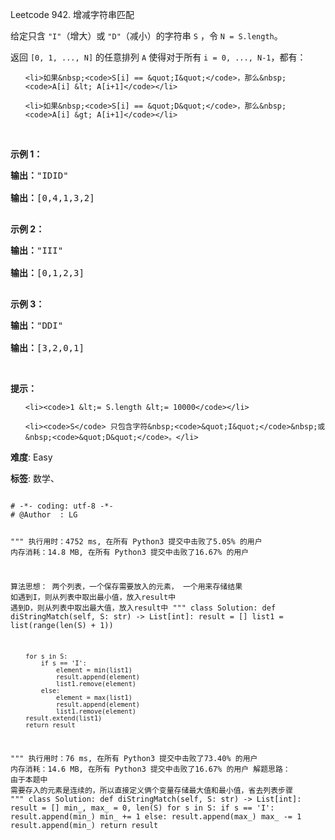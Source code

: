 Leetcode 942. 增减字符串匹配
<p>给定只含&nbsp;<code>&quot;I&quot;</code>（增大）或 <code>&quot;D&quot;</code>（减小）的字符串&nbsp;<code>S</code>&nbsp;，令&nbsp;<code>N = S.length</code>。</p>


<p>返回&nbsp;<code>[0, 1, ..., N]</code>&nbsp;的任意排列&nbsp;<code>A</code>&nbsp;使得对于所有&nbsp;<code>i = 0,&nbsp;..., N-1</code>，都有：</p>



<ul>

	<li>如果&nbsp;<code>S[i] == &quot;I&quot;</code>，那么&nbsp;<code>A[i] &lt; A[i+1]</code></li>

	<li>如果&nbsp;<code>S[i] == &quot;D&quot;</code>，那么&nbsp;<code>A[i] &gt; A[i+1]</code></li>

</ul>



<p>&nbsp;</p>



<p><strong>示例 1：</strong></p>



<pre><strong>输出：</strong>&quot;IDID&quot;

<strong>输出：</strong>[0,4,1,3,2]

</pre>



<p><strong>示例 2：</strong></p>



<pre><strong>输出：</strong>&quot;III&quot;

<strong>输出：</strong>[0,1,2,3]

</pre>



<p><strong>示例 3：</strong></p>



<pre><strong>输出：</strong>&quot;DDI&quot;

<strong>输出：</strong>[3,2,0,1]</pre>



<p>&nbsp;</p>



<p><strong>提示：</strong></p>



<ol>

	<li><code>1 &lt;= S.length &lt;= 10000</code></li>

	<li><code>S</code> 只包含字符&nbsp;<code>&quot;I&quot;</code>&nbsp;或&nbsp;<code>&quot;D&quot;</code>。</li>

</ol>





 **难度**: Easy



 **标签**: 数学、 





<div class="hcb_wrap">
<pre class="prism undefined-numbers lang-python" data-lang="Python"><code>
# -*- coding: utf-8 -*-
# @Author  : LG

"""
执行用时：4752 ms, 在所有 Python3 提交中击败了5.05% 的用户
内存消耗：14.8 MB, 在所有 Python3 提交中击败了16.67% 的用户

算法思想：
    两个列表，一个保存需要放入的元素， 一个用来存储结果
    如遇到I，则从列表中取出最小值，放入result中
    遇到D，则从列表中取出最大值，放入result中
"""
class Solution:
    def diStringMatch(self, S: str) -> List[int]:
        result = []
        list1 = list(range(len(S) + 1))

        for s in S:
            if s == 'I':
                element = min(list1)
                result.append(element)
                list1.remove(element)
            else:
                element = max(list1)
                result.append(element)
                list1.remove(element)
        result.extend(list1)
        return result


"""
执行用时：76 ms, 在所有 Python3 提交中击败了73.40% 的用户
内存消耗：14.6 MB, 在所有 Python3 提交中击败了16.67% 的用户
解题思路：
    由于本题中 需要存入的元素是连续的，所以直接定义俩个变量存储最大值和最小值，省去列表步骤
"""
class Solution:
    def diStringMatch(self, S: str) -> List[int]:
        result = []
        min_, max_ = 0, len(S)
        for s in S:
            if s == 'I':
                result.append(min_)
                min_ += 1
            else:
                result.append(max_)
                max_ -= 1
        result.append(min_)
        return result

</code></pre></div>
